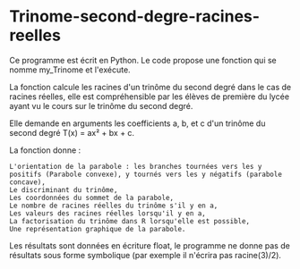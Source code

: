 # Trinome-second-degre-racines-reelles
Ce programme est écrit en Python. Le code propose une fonction qui se nomme my_Trinome et l'exécute.

La fonction calcule les racines d'un trinôme du second degré dans le cas de racines réelles, elle est compréhensible par les élèves de première du lycée ayant vu le cours sur le trinôme du second degré.

Elle demande en arguments les coefficients a, b, et c d'un trinôme du second degré T(x) = ax² + bx + c.

La fonction donne :

    L'orientation de la parabole : les branches tournées vers les y positifs (Parabole convexe), y tournés vers les y négatifs (parabole concave),
    Le discriminant du trinôme,
    Les coordonnées du sommet de la parabole,
    Le nombre de racines réelles du trinôme s'il y en a,
    Les valeurs des racines réelles lorsqu'il y en a,
    La factorisation du trinôme dans R lorsqu'elle est possible,
    Une représentation graphique de la parabole.

Les résultats sont données en écriture float, le programme ne donne pas de résultats sous forme symbolique (par exemple il n'écrira pas racine(3)/2).
